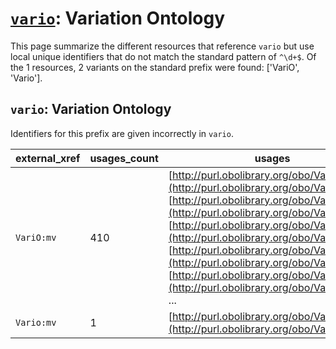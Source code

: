 # [`vario`](https://bioregistry.io/vario): Variation Ontology

This page summarize the different resources that reference `vario`
but use local unique identifiers that do not match the standard pattern of
`^\d+$`. Of the 1 resources,
2 variants on the standard prefix were found: ['VariO', 'Vario'].

## `vario`: Variation Ontology

Identifiers for this prefix are given incorrectly in `vario`.

| external_xref   |   usages_count | usages                                                                                                                                                                                                                                                                                                                                                                                                                                                      |
|-----------------|----------------|-------------------------------------------------------------------------------------------------------------------------------------------------------------------------------------------------------------------------------------------------------------------------------------------------------------------------------------------------------------------------------------------------------------------------------------------------------------|
| `VariO:mv`      |            410 | [http://purl.obolibrary.org/obo/VariO_0001](http://purl.obolibrary.org/obo/VariO_0001), [http://purl.obolibrary.org/obo/VariO_0002](http://purl.obolibrary.org/obo/VariO_0002), [http://purl.obolibrary.org/obo/VariO_0003](http://purl.obolibrary.org/obo/VariO_0003), [http://purl.obolibrary.org/obo/VariO_0004](http://purl.obolibrary.org/obo/VariO_0004), [http://purl.obolibrary.org/obo/VariO_0005](http://purl.obolibrary.org/obo/VariO_0005), ... |
| `Vario:mv`      |              1 | [http://purl.obolibrary.org/obo/VariO_0017](http://purl.obolibrary.org/obo/VariO_0017)                                                                                                                                                                                                                                                                                                                                                                      |

